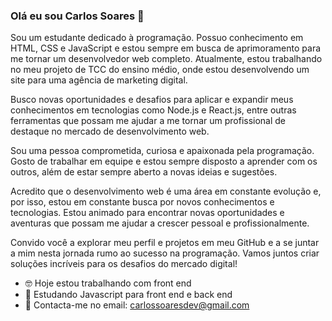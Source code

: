 ### Olá eu sou Carlos Soares 👋

 Sou um estudante dedicado à programação. Possuo conhecimento em HTML, CSS e JavaScript e estou sempre em busca de aprimoramento para me tornar um desenvolvedor web completo. Atualmente, estou trabalhando no meu projeto de TCC do ensino médio, onde estou desenvolvendo um site para uma agência de marketing digital.

Busco novas oportunidades e desafios para aplicar e expandir meus conhecimentos em tecnologias como Node.js e React.js, entre outras ferramentas que possam me ajudar a me tornar um profissional de destaque no mercado de desenvolvimento web.

Sou uma pessoa comprometida, curiosa e apaixonada pela programação. Gosto de trabalhar em equipe e estou sempre disposto a aprender com os outros, além de estar sempre aberto a novas ideias e sugestões.

Acredito que o desenvolvimento web é uma área em constante evolução e, por isso, estou em constante busca por novos conhecimentos e tecnologias. Estou animado para encontrar novas oportunidades e aventuras que possam me ajudar a crescer pessoal e profissionalmente.

Convido você a explorar meu perfil e projetos em meu GitHub e a se juntar a mim nesta jornada rumo ao sucesso na programação. Vamos juntos criar soluções incríveis para os desafios do mercado digital!

- 🤓 Hoje estou trabalhando com front end
- 🧐 Estudando Javascript para front end e back end
- 📧 Contacta-me no email: carlossoaresdev@gmail.com

